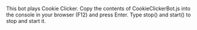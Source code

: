 This bot plays Cookie Clicker. Copy the contents of CookieClickerBot.js into the console in your browser (F12) and press Enter. Type stop() and start() to stop and start it.
